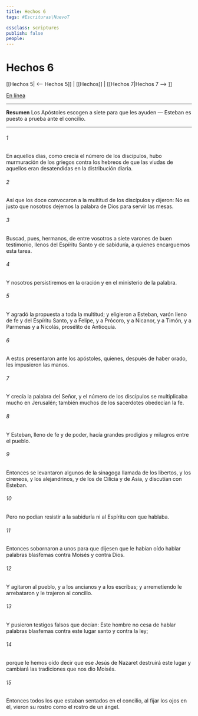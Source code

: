 ```yaml
---
title: Hechos 6
tags: #Escrituras\NuevoT

cssclass: scriptures
publish: false
people:
---
```


# Hechos 6
[[Hechos 5| <-- Hechos 5]] | [[Hechos]] | [[Hechos 7|Hechos 7 --> ]]

[En línea](https://churchofjesuschrist.org/study/scriptures/nt/acts/6?lang=spa)

---
__Resumen__
Los Apóstoles escogen a siete para que les ayuden — Esteban es puesto a prueba ante el concilio.

---
###### 1 
En aquellos días, como crecía el número de los discípulos, hubo murmuración de los griegos contra los hebreos de que las viudas de aquellos eran desatendidas en la distribución diaria.

###### 2 
Así que los doce convocaron a la multitud de los discípulos y dijeron: No es justo que nosotros dejemos la palabra de Dios para servir las mesas.

###### 3 
Buscad, pues, hermanos, de entre vosotros a siete varones de buen testimonio, llenos del Espíritu Santo y de sabiduría, a quienes encarguemos esta tarea.

###### 4 
Y nosotros persistiremos en la oración y en el ministerio de la palabra.

###### 5 
Y agradó la propuesta a toda la multitud; y eligieron a Esteban, varón lleno de fe y del Espíritu Santo, y a Felipe, y a Prócoro, y a Nicanor, y a Timón, y a Parmenas y a Nicolás, prosélito de Antioquía.

###### 6 
A estos presentaron ante los apóstoles, quienes, después de haber orado, les impusieron las manos.

###### 7 
Y crecía la palabra del Señor, y el número de los discípulos se multiplicaba mucho en Jerusalén; también muchos de los sacerdotes obedecían la fe.

###### 8 
Y Esteban, lleno de fe y de poder, hacía grandes prodigios y milagros entre el pueblo.

###### 9 
Entonces se levantaron algunos de la sinagoga llamada de los libertos, y los cireneos, y los alejandrinos, y de los de Cilicia y de Asia, y discutían con Esteban.

###### 10 
Pero no podían resistir a la sabiduría ni al Espíritu con que hablaba.

###### 11 
Entonces sobornaron a unos para que dijesen que le habían oído hablar palabras blasfemas contra Moisés y contra Dios.

###### 12 
Y agitaron al pueblo, y a los ancianos y a los escribas; y arremetiendo le arrebataron y le trajeron al concilio.

###### 13 
Y pusieron testigos falsos que decían: Este hombre no cesa de hablar palabras blasfemas contra este lugar santo y contra la ley;

###### 14 
porque le hemos oído decir que ese Jesús de Nazaret destruirá este lugar y cambiará las tradiciones que nos dio Moisés.

###### 15 
Entonces todos los que estaban sentados en el concilio, al fijar los ojos en él, vieron su rostro como el rostro de un ángel.


